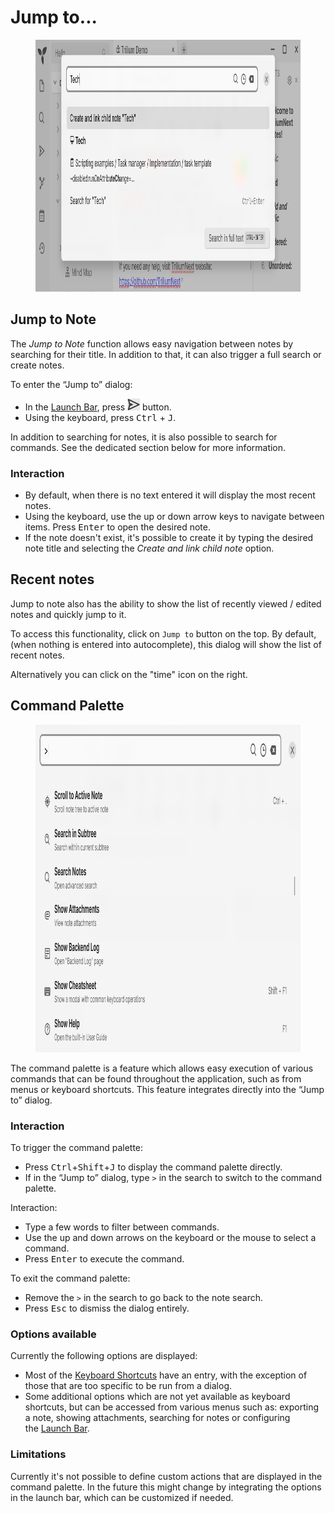 # Jump to...
<figure class="image image-style-align-center"><img style="aspect-ratio:991/403;" src="1_Jump to_image.png" width="991" height="403"></figure>

## Jump to Note

The _Jump to Note_ function allows easy navigation between notes by searching for their title. In addition to that, it can also trigger a full search or create notes.

To enter the “Jump to” dialog:

*   In the <a class="reference-link" href="../UI%20Elements/Launch%20Bar.md">Launch Bar</a>, press ![](2_Jump%20to_image.png) button.
*   Using the keyboard, press <kbd>Ctrl</kbd> + <kbd>J</kbd>.

In addition to searching for notes, it is also possible to search for commands. See the dedicated section below for more information.

### Interaction

*   By default, when there is no text entered it will display the most recent notes.
*   Using the keyboard, use the up or down arrow keys to navigate between items. Press <kbd>Enter</kbd> to open the desired note.
*   If the note doesn't exist, it's possible to create it by typing the desired note title and selecting the _Create and link child note_ option.

## Recent notes

Jump to note also has the ability to show the list of recently viewed / edited notes and quickly jump to it.

To access this functionality, click on `Jump to` button on the top. By default, (when nothing is entered into autocomplete), this dialog will show the list of recent notes.

Alternatively you can click on the "time" icon on the right.

## Command Palette

<figure class="image image-style-align-center"><img style="aspect-ratio:982/524;" src="Jump to_image.png" width="982" height="524"></figure>

The command palette is a feature which allows easy execution of various commands that can be found throughout the application, such as from menus or keyboard shortcuts. This feature integrates directly into the “Jump to” dialog.

### Interaction

To trigger the command palette:

*   Press <kbd>Ctrl</kbd>+<kbd>Shift</kbd>+<kbd>J</kbd> to display the command palette directly.
*   If in the “Jump to” dialog, type `>` in the search to switch to the command palette.

Interaction:

*   Type a few words to filter between commands.
*   Use the up and down arrows on the keyboard or the mouse to select a command.
*   Press <kbd>Enter</kbd> to execute the command.

To exit the command palette:

*   Remove the `>` in the search to go back to the note search.
*   Press <kbd>Esc</kbd> to dismiss the dialog entirely.

### Options available

Currently the following options are displayed:

*   Most of the <a class="reference-link" href="../Keyboard%20Shortcuts.md">Keyboard Shortcuts</a> have an entry, with the exception of those that are too specific to be run from a dialog.
*   Some additional options which are not yet available as keyboard shortcuts, but can be accessed from various menus such as: exporting a note, showing attachments, searching for notes or configuring the <a class="reference-link" href="../UI%20Elements/Launch%20Bar.md">Launch Bar</a>.

### Limitations

Currently it's not possible to define custom actions that are displayed in the command palette. In the future this might change by integrating the options in the launch bar, which can be customized if needed.